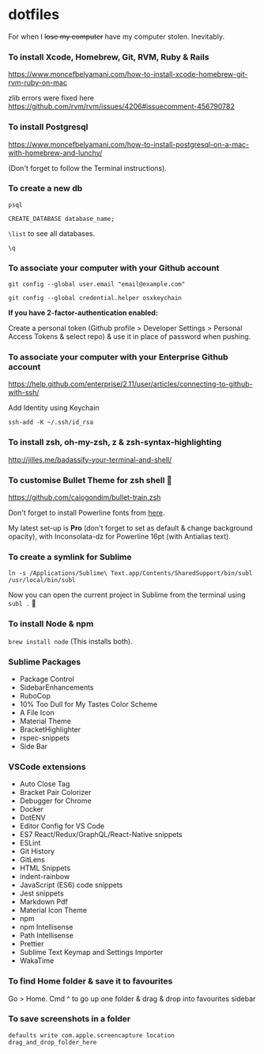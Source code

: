 # dotfiles

For when I ~~lose my computer~~ have my computer stolen. Inevitably.

### To install Xcode, Homebrew, Git, RVM, Ruby & Rails

https://www.moncefbelyamani.com/how-to-install-xcode-homebrew-git-rvm-ruby-on-mac

zlib errors were fixed here https://github.com/rvm/rvm/issues/4206#issuecomment-456790782

### To install Postgresql

https://www.moncefbelyamani.com/how-to-install-postgresql-on-a-mac-with-homebrew-and-lunchy/

(Don't forget to follow the Terminal instructions).

### To create a new db

`psql`

`CREATE_DATABASE database_name;`

`\list` to see all databases.

`\q`

### To associate your computer with your Github account

`git config --global user.email "email@example.com"`

`git config --global credential.helper osxkeychain`

**If you have 2-factor-authentication enabled:**

Create a personal token (Github profile > Developer Settings > Personal Access Tokens & select repo) & use it in place of password when pushing.

### To associate your computer with your Enterprise Github account

https://help.github.com/enterprise/2.11/user/articles/connecting-to-github-with-ssh/

Add Identity using Keychain

`ssh-add -K ~/.ssh/id_rsa`

### To install zsh, oh-my-zsh, z & zsh-syntax-highlighting

http://jilles.me/badassify-your-terminal-and-shell/

### To customise Bullet Theme for zsh shell :bullettrain_front:

https://github.com/caiogondim/bullet-train.zsh

Don't forget to install Powerline fonts from [here](https://github.com/powerline/fonts).

My latest set-up is **Pro** (don't forget to set as default & change background opacity), with Inconsolata-dz for Powerline 16pt (with Antialias text).

### To create a symlink for Sublime

`ln -s /Applications/Sublime\ Text.app/Contents/SharedSupport/bin/subl /usr/local/bin/subl`

Now you can open the current project in Sublime from the terminal using `subl .` :tada:

### To install Node & npm

`brew install node` (This installs both).

### Sublime Packages

- Package Control
- SidebarEnhancements
- RuboCop
- 10% Too Dull for My Tastes Color Scheme
- A File Icon
- Material Theme
- BracketHighlighter
- rspec-snippets
- Side Bar

### VSCode extensions

- Auto Close Tag
- Bracket Pair Colorizer
- Debugger for Chrome
- Docker
- DotENV
- Editor Config for VS Code
- ES7 React/Redux/GraphQL/React-Native snippets
- ESLint
- Git History
- GitLens
- HTML Snippets
- indent-rainbow
- JavaScript (ES6) code snippets
- Jest snippets
- Markdown Pdf
- Material Icon Theme
- npm
- npm Intellisense
- Path Intellisense
- Prettier
- Sublime Text Keymap and Settings Importer
- WakaTime

### To find Home folder & save it to favourites

Go > Home. Cmd ^ to go up one folder & drag & drop into favourites sidebar

### To save screenshots in a folder

`defaults write com.apple.screencapture location drag_and_drop_folder_here`
